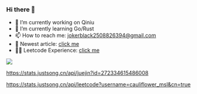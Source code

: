 ### Hi there 👋

- 🔭 I’m currently working on Qiniu
- 🌱 I’m currently learning Go/Rust
- 📫 How to reach me: jokerblack2508826394@gmail.com
- 📖 Newest article: [click me](https://github.com/SuanCaiYv/GoBaseLearn/blob/master/advance/doc/1.md)
- 🧑‍💻 Leetcode Experience: [click me](https://github.com/SuanCaiYv/note)

![](https://github-readme-stats.vercel.app/api?username=SuanCaiYv)

https://stats.justsong.cn/api/juejin?id=272334615486008

https://stats.justsong.cn/api/leetcode?username=cauliflower_msl&cn=true
